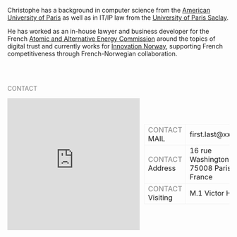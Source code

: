 Christophe has a background in computer science from the <a href="https://www.aup.edu/">American University of Paris</a> as well as in IT/IP law from the <a href="https://www.universite-paris-saclay.fr/en">University of Paris Saclay</a>.

He has worked as an in-house lawyer and business developer for the French <a href="https://list.cea.fr/en/digital-trust-building-a-more-secure-digital-world/">Atomic and Alternative Energy Commission</a> around the topics of digital trust and currently works for <a href="https://en.innovasjonnorge.no">Innovation Norway</a>, supporting French competitiveness through French-Norwegian collaboration.

<br>
<br>

<span style="color:grey">CONTACT</span> <br>



<tr>
<div style="display: flex; align-items: center;">
    <iframe class="tabContent" name="tabIframe2" frameborder="0" 
            src="https://api.mapbox.com/styles/v1/chrisatmap/clqdjwxk300dw01qv1mu6cx9m.html?title=false&access_token=pk.eyJ1IjoiY2hyaXNhdG1hcCIsImEiOiJjbHFkanRndW8wNjA3MmpudXd6MnZqNDIzIn0.j2jlIdifM0ESvNBNlKXQ-A&zoomwheel=false#10.44/48.8682/2.3152" 
            title="Monochrome" style="border:none; width: 400px; height: 300px;"></iframe>
    <table style="margin-left: 10px;">
        <tr>
            <td style="border: 1px solid #f2f2f2;"><span style="color:grey">CONTACT</span> MAIL</td>
            <td style="border: 1px solid #f2f2f2;">first.last@xxx.no</td>
        </tr>
        <tr>
            <td style="border: 1px solid #f2f2f2;"><span style="color:grey">CONTACT</span> Address</td>
            <td style="border: 1px solid #f2f2f2;">16 rue Washington <br> 75008 Paris <br> France </td>        
        </tr>
        <tr>
            <td style="border: 1px solid #f2f2f2;"><span style="color:grey">CONTACT</span> Visiting</td>
            <td style="border: 1px solid #f2f2f2;">M.1 Victor Hugo </td>        
        </tr>
    </table>
</div>
</tr>

    
